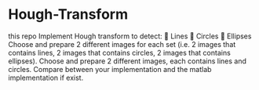 # Hough-Transform
this repo Implement Hough transform to detect:  Lines  Circles  Ellipses Choose and prepare 2 different images for each set (i.e. 2 images that contains lines, 2 images that contains circles, 2 images that contains ellipses). Choose and prepare 2 different images, each contains lines and circles. Compare between your implementation and the matlab implementation if exist.
